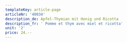 ```yaml
---
templateKey: article-page
articleNr: '40034'
description_de: Apfel-Thymian mit Honig und Ricotta
description_fr: ' Pomme et thym avec miel et ricotta'
unit: '2'
price: 24.--
---
```


